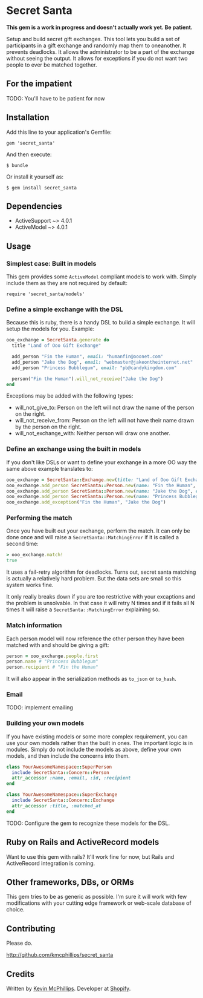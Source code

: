# Secret Santa

**This gem is a work in progress and doesn't actually work yet. Be patient.**

Setup and build secret gift exchanges. This tool lets you build a set of participants in a gift exchange and randomly map them to oneanother. It prevents deadlocks. It allows the administrator to be a part of the exchange without seeing the output. It allows for exceptions if you do not want two people to ever be matched together.


## For the impatient

TODO: You'll have to be patient for now


## Installation

Add this line to your application's Gemfile:

    gem 'secret_santa'

And then execute:

    $ bundle

Or install it yourself as:

    $ gem install secret_santa


## Dependencies

* ActiveSupport ~> 4.0.1
* ActiveModel ~> 4.0.1


## Usage

### Simplest case: Built in models

This gem provides some `ActiveModel` compliant models to work with. Simply include them as they are not required by default:

    require 'secret_santa/models'


### Define a simple exchange with the DSL

Because this is ruby, there is a handy DSL to build a simple exchange. It will setup the models for you. Example:

```ruby
ooo_exchange = SecretSanta.generate do
  title "Land of Ooo Gift Exchange"

  add_person "Fin the Human", email: "humanfin@ooonet.com"
  add_person "Jake the Dog", email: "webmaster@jakeontheinternet.net"
  add_person "Princess Bubblegum", email: "pb@candykingdom.com"

  person("Fin the Human").will_not_receive("Jake the Dog")
end
```

Exceptions may be added with the following types:

* will_not_give_to: Person on the left will not draw the name of the person on the right.
* will_not_receive_from: Person on the left will not have their name drawn by the person on the right.
* will_not_exchange_with: Neither person will draw one another.


### Define an exchange using the built in models

If you don't like DSLs or want to define your exchange in a more OO way the same above example translates to:

```ruby
ooo_exchange = SecretSanta::Exchange.new(title: "Land of Ooo Gift Exchange")
ooo_exchange.add_person SecretSanta::Person.new(name: "Fin the Human", email: "humanfin@ooonet.com")
ooo_exchange.add_person SecretSanta::Person.new(name: "Jake the Dog", email: "webmaster@jakeontheinternet.net")
ooo_exchange.add_person SecretSanta::Person.new(name: "Princess Bubblegum", email: "pb@candykingdom.com")
ooo_exchange.add_exception("Fin the Human", "Jake the Dog")

```


### Performing the match

Once you have built out your exchange, perform the match. It can only be done once and will raise a `SecretSanta::MatchingError` if it is called a second time:

```ruby
> ooo_exchange.match!
true
```

It uses a fail-retry algorithm for deadlocks. Turns out, secret santa matching is actually a relatively hard problem. But the data sets are small so this system works fine.

It only really breaks down if you are too restrictive with your excaptions and the problem is unsolvable. In that case it will retry N times and if it fails all N times it will raise a `SecretSanta::MatchingError` explaining so.


### Match information

Each person model will now reference the other person they have been matched with and should be giving a gift:

```ruby
person = ooo_exchange.people.first
person.name # "Princess Bubblegum"
person.recipient # "Fin the Human"

```

It will also appear in the serialization methods as `to_json` or `to_hash`.


### Email

TODO: implement emailing


### Building your own models

If you have existing models or some more complex requirement, you can use your own models rather than the built in ones. The important logic is in modules. Simply do not include the models as above, define your own models, and then include the concerns into them.

```ruby
class YourAwesomeNamespace::SuperPerson
  include SecretSanta::Concern::Person
  attr_accessor :name, :email, :id, :recipient
end

class YourAwesomeNamespace::SuperExchange
  include SecretSanta::Concern::Exchange
  attr_accessor :title, :matched_at
end

```

TODO: Configure the gem to recognize these models for the DSL.


## Ruby on Rails and ActiveRecord models

Want to use this gem with rails? It'll work fine for now, but Rails and ActiveRecord integration is coming.


## Other frameworks, DBs, or ORMs

This gem tries to be as generic as possible. I'm sure it will work with few modifications with your cutting edge framework or web-scale database of choice.


## Contributing

Please do.

http://github.com/kmcphillips/secret_santa

## Credits

Written by [Kevin McPhillips](http://github.com/kmcphillips). Developer at [Shopify](http://shopify.com/careers).
